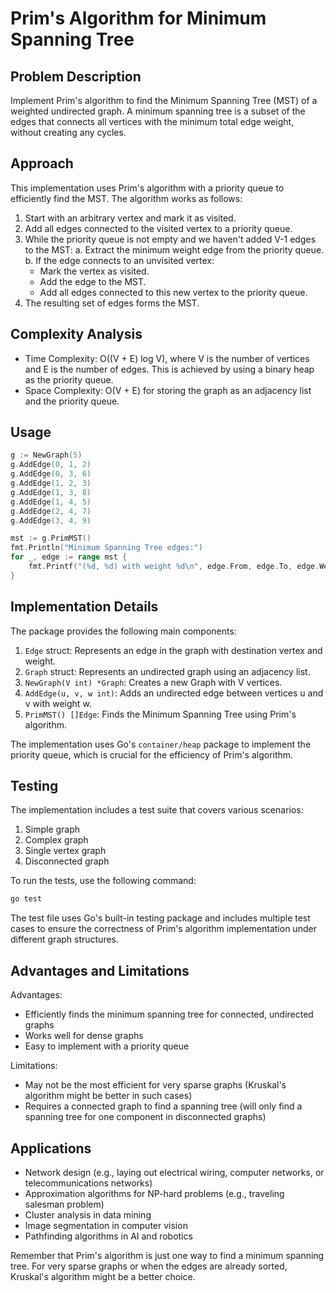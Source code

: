 # Prim's Algorithm for Minimum Spanning Tree

## Problem Description

Implement Prim's algorithm to find the Minimum Spanning Tree (MST) of a weighted undirected graph. A minimum spanning tree is a subset of the edges that connects all vertices with the minimum total edge weight, without creating any cycles.

## Approach

This implementation uses Prim's algorithm with a priority queue to efficiently find the MST. The algorithm works as follows:

1. Start with an arbitrary vertex and mark it as visited.
2. Add all edges connected to the visited vertex to a priority queue.
3. While the priority queue is not empty and we haven't added V-1 edges to the MST:
   a. Extract the minimum weight edge from the priority queue.
   b. If the edge connects to an unvisited vertex:
      - Mark the vertex as visited.
      - Add the edge to the MST.
      - Add all edges connected to this new vertex to the priority queue.
4. The resulting set of edges forms the MST.

## Complexity Analysis

- Time Complexity: O((V + E) log V), where V is the number of vertices and E is the number of edges. This is achieved by using a binary heap as the priority queue.
- Space Complexity: O(V + E) for storing the graph as an adjacency list and the priority queue.

## Usage

```go
g := NewGraph(5)
g.AddEdge(0, 1, 2)
g.AddEdge(0, 3, 6)
g.AddEdge(1, 2, 3)
g.AddEdge(1, 3, 8)
g.AddEdge(1, 4, 5)
g.AddEdge(2, 4, 7)
g.AddEdge(3, 4, 9)

mst := g.PrimMST()
fmt.Println("Minimum Spanning Tree edges:")
for _, edge := range mst {
    fmt.Printf("(%d, %d) with weight %d\n", edge.From, edge.To, edge.Weight)
}
```

## Implementation Details

The package provides the following main components:

1. `Edge` struct: Represents an edge in the graph with destination vertex and weight.
2. `Graph` struct: Represents an undirected graph using an adjacency list.
3. `NewGraph(V int) *Graph`: Creates a new Graph with V vertices.
4. `AddEdge(u, v, w int)`: Adds an undirected edge between vertices u and v with weight w.
5. `PrimMST() []Edge`: Finds the Minimum Spanning Tree using Prim's algorithm.

The implementation uses Go's `container/heap` package to implement the priority queue, which is crucial for the efficiency of Prim's algorithm.

## Testing

The implementation includes a test suite that covers various scenarios:

1. Simple graph
2. Complex graph
3. Single vertex graph
4. Disconnected graph

To run the tests, use the following command:

```bash
go test
```

The test file uses Go's built-in testing package and includes multiple test cases to ensure the correctness of Prim's algorithm implementation under different graph structures.

## Advantages and Limitations

Advantages:
- Efficiently finds the minimum spanning tree for connected, undirected graphs
- Works well for dense graphs
- Easy to implement with a priority queue

Limitations:
- May not be the most efficient for very sparse graphs (Kruskal's algorithm might be better in such cases)
- Requires a connected graph to find a spanning tree (will only find a spanning tree for one component in disconnected graphs)

## Applications

- Network design (e.g., laying out electrical wiring, computer networks, or telecommunications networks)
- Approximation algorithms for NP-hard problems (e.g., traveling salesman problem)
- Cluster analysis in data mining
- Image segmentation in computer vision
- Pathfinding algorithms in AI and robotics

Remember that Prim's algorithm is just one way to find a minimum spanning tree. For very sparse graphs or when the edges are already sorted, Kruskal's algorithm might be a better choice.

